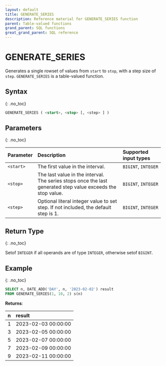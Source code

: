 ```yaml
---
layout: default
title: GENERATE_SERIES
description: Reference material for GENERATE_SERIES function
parent: Table-valued functions
grand_parent: SQL functions
great_grand_parent: SQL reference
---
```


# GENERATE_SERIES
Generates a single rowset of values from `start` to `stop`, with a step size of `step`. `GENERATE_SERIES` is a table-valued function. 

## Syntax
{: .no_toc}

```sql
GENERATE_SERIES ( <start>, <stop> [, <step> ] )
```

## Parameters
{: .no_toc}

| Parameter | Description |Supported input types |
| :--------- |:------------ |:--------- |
| `<start>`  | The first value in the interval. | `BIGINT`, `INTEGER` |
| `<stop>` | The last value in the interval. <br/>The series stops once the last generated step value exceeds the stop value. |  `BIGINT`, `INTEGER` |
| `<step>` | Optional literal integer value to set step. If not included, the default step is 1. | `BIGINT`, `INTEGER` |


## Return Type
{: .no_toc}

Setof `INTEGER` if all operands are of type `INTEGER`, otherwise setof `BIGINT`.


## Example
{: .no_toc}


```sql
SELECT n, DATE_ADD('DAY', n, '2023-02-02') result 
FROM GENERATE_SERIES(1, 10, 2) s(n)
```

**Returns**:

| n | result |
| :--- | :--- |
| 1 | 2023-02-03 00:00:00 |
| 3 | 2023-02-05 00:00:00 |
| 5 | 2023-02-07 00:00:00 |
| 7 | 2023-02-09 00:00:00 |
| 9 | 2023-02-11 00:00:00 |

